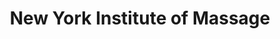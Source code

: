 ---
title: "New York Institute of Massage"
url: /buffalo/new-york-institute-of-massage/
shop: Massage
---